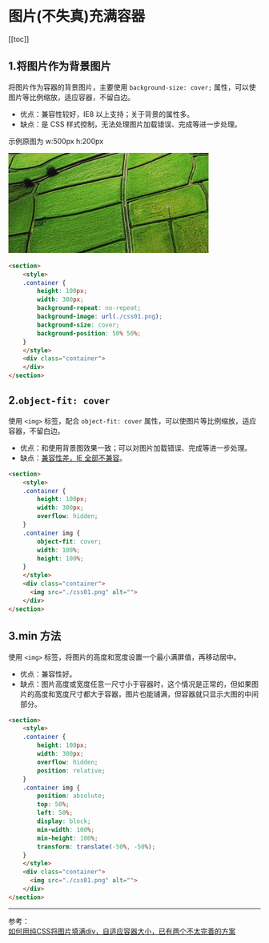 # 图片(不失真)充满容器

[[toc]]

## 1.将图片作为背景图片

将图片作为容器的背景图片，主要使用 `background-size: cover;` 属性，可以使图片等比例缩放，适应容器，不留白边。  

- 优点：兼容性较好，IE8 以上支持；关于背景的属性多。
- 缺点：是 CSS 样式控制，无法处理图片加载错误、完成等进一步处理。

示例原图为 w:500px h:200px 

<img src="./img/css01.png" alt="原示意图"> 

<demo>
  <template slot="html">
    <css-full-img-1></css-full-img-1>
  </template>

```html
<section>
    <style>
    .container {
        height: 100px;
        width: 300px;
        background-repeat: no-repeat;
        background-image: url(./css01.png);
        background-size: cover;
        background-position: 50% 50%; 
    }
    </style>
    <div class="container">
    </div>
</section>
```

</demo>

## 2.`object-fit: cover`

使用 `<img>` 标签，配合 `object-fit: cover` 属性，可以使图片等比例缩放，适应容器，不留白边。  

- 优点：和使用背景图效果一致；可以对图片加载错误、完成等进一步处理。
- 缺点：[兼容性差，IE 全部不兼容](https://caniuse.com/#search=object-fit)。

<demo>
  <template slot="html">
    <css-full-img-2></css-full-img-2>
  </template>

```html
<section>
    <style>
    .container {
        height: 100px;
        width: 300px;
        overflow: hidden;
    }
    .container img {
        object-fit: cover;
        width: 100%;
        height: 100%;
    }
    </style>
    <div class="container">
      <img src="./css01.png" alt="">
    </div>
</section>
```

</demo>

## 3.min 方法

使用 `<img>` 标签，将图片的高度和宽度设置一个最小满屏值，再移动居中。 

- 优点：兼容性好。
- 缺点：图片高度或宽度任意一尺寸小于容器时，这个情况是正常的，但如果图片的高度和宽度尺寸都大于容器，图片也能铺满，但容器就只显示大图的中间部分。

<demo>
  <template slot="html">
    <css-full-img-3></css-full-img-3>
  </template>

```html
<section>
    <style>
    .container {
        height: 100px;
        width: 300px;
        overflow: hidden;
        position: relative;
    }
    .container img {
        position: absolute;
        top: 50%;
        left: 50%;
        display: block;
        min-width: 100%;
        min-height: 100%;
        transform: translate(-50%, -50%);
    }
    </style>
    <div class="container">
      <img src="./css01.png" alt="">
    </div>
</section>
```

</demo>

***

参考：  
[如何用纯CSS将图片填满div，自适应容器大小，已有两个不太完善的方案](https://segmentfault.com/q/1010000007129840/a-1020000007130321)  
